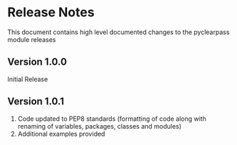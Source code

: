 # Release Notes
This document contains high level documented changes to the pyclearpass module releases
## Version 1.0.0
Initial Release
## Version 1.0.1
1. Code updated to PEP8 standards (formatting of code along with renaming of variables, packages, classes and modules)
2. Additional examples provided
